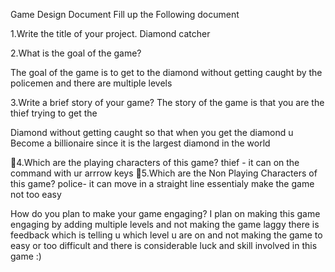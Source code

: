 Game Design Document
Fill up the Following document 





1.Write the title of your project.
Diamond catcher



2.What is the goal of the game? 

The goal of the game is to get to the diamond without getting caught by the policemen and there are multiple levels


3.Write a brief story of your game?
The story of the game is that you are the thief trying to get the 

Diamond without getting caught so that when you get the diamond u 
Become a billionaire since it is the largest diamond in the world 


4.Which are the playing characters of this game? 
thief - it can on the command with ur arrrow keys 
5.Which are the Non Playing Characters of this game?
police- it can move in a straight line essentialy make the game not too easy 






How do you plan to make your game engaging? 
I plan on making this game engaging by adding multiple levels and not making the game laggy there is feedback which is telling u which level  u are on and not making the game to easy or too difficult and there is considerable luck and skill involved in this game :)

